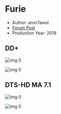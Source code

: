 # Furie

* Author: aron7awol
* [Forum Post](https://www.avsforum.com/threads/bass-eq-for-filtered-movies.2995212/post-58567996)
* Production Year: 2019

## DD+

![img 0](https://i.imgur.com/rhGv4x8.jpg)

![img 0](https://i.imgur.com/U6n7Zr2.png)

## DTS-HD MA 7.1

![img 0](https://i.imgur.com/iV2kFaP.jpg)

![img 0](https://i.imgur.com/Pchu9gp.png)

